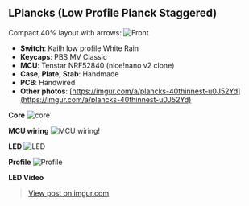 ## LPlancks (Low Profile Planck Staggered)

Compact 40% layout with arrows:
![Front](https://i.imgur.com/p7X14KW.jpeg)
-  **Switch**: Kailh low profile White Rain  
-   **Keycaps**: PBS MV Classic
-   **MCU**: Tenstar NRF52840 (nice!nano v2 clone)
-   **Case, Plate, Stab**: Handmade
-   **PCB**: Handwired
-   **Other photos**: [https://imgur.com/a/plancks-40thinnest-u0J52Yd](https://imgur.com/a/plancks-40thinnest-u0J52Yd)

**Core**
![core](https://i.imgur.com/RSE8zG5.jpeg)

**MCU wiring**
![MCU wiring!](https://i.imgur.com/VJ6rP44.jpeg)

**LED**
![LED](https://i.imgur.com/LOuTaSL.jpeg)

**Profile**
![Profile](https://i.imgur.com/E1AXTUX.jpeg)

**LED Video**
<blockquote class="imgur-embed-pub" lang="en" data-id="2k90nAS"><a href="https://imgur.com/2k90nAS">View post on imgur.com</a></blockquote>
